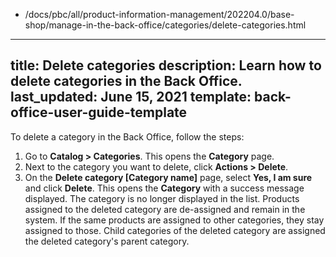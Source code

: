   - /docs/pbc/all/product-information-management/202204.0/base-shop/manage-in-the-back-office/categories/delete-categories.html
---
title: Delete categories
description: Learn how to delete categories in the Back Office.
last_updated: June 15, 2021
template: back-office-user-guide-template
---

To delete a category in the Back Office, follow the steps:

1. Go to **Catalog&nbsp;<span aria-label="and then">></span> Categories**.
    This opens the **Category** page.
2. Next to the category you want to delete, click **Actions&nbsp;<span aria-label="and then">></span> Delete**.
3. On the **Delete category [Category name]** page, select **Yes, I am sure** and click **Delete**.
    This opens the **Category** with a success message displayed. The category is no longer displayed in the list. Products assigned to the deleted category are de-assigned and remain in the system. If the same products are assigned to other categories, they stay assigned to those. Child categories of the deleted category are assigned the deleted category's parent category.
